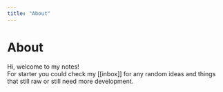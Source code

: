```yaml
---
title: "About"
---
```


# About

Hi, welcome to my notes!  
For starter you could check my [[inbox]] for any random ideas and things that still raw or still need more development.
